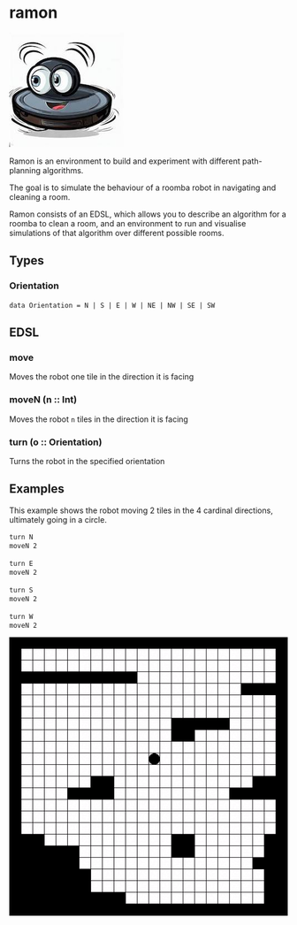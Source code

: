 # ramon

![](./assets/roomba.jpeg)

Ramon is an environment to build and experiment with different path-planning algorithms.

The goal is to simulate the behaviour of a roomba robot in navigating and cleaning a room.

Ramon consists of an EDSL, which allows you to describe an algorithm for a roomba to clean a room, and an environment to run and visualise simulations of that algorithm over different possible rooms.


## Types

### Orientation

```
data Orientation = N | S | E | W | NE | NW | SE | SW
```  


## EDSL  

### move

Moves the robot one tile in the direction it is facing


### moveN (n :: Int)

Moves the robot `n` tiles in the direction it is facing


### turn (o :: Orientation)

Turns the robot in the specified orientation


## Examples

This example shows the robot moving 2 tiles in the 4 cardinal directions, ultimately going in a circle.

```
turn N
moveN 2

turn E
moveN 2

turn S
moveN 2

turn W
moveN 2
```

![](./assets/circle.gif)
